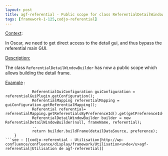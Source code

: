 ```yaml
---
layout: post
title: agf-referential - Public scope for class ReferentialDetailWindowBuilder
tags: [framework-1-125,codjo-referential]
---
```

<u>Context</u>:

In Oscar, we need to get direct access to the detail gui, and thus bypass the referential main GUI.

<u>Description:</u>

The class ```ReferentialDetailWindowBuilder``` has now a public scope&nbsp;which allows building the detail frame.

<u>Example</u> :&nbsp;
``` public JInternalFrame buildFrame() {
            ReferentialGuiConfiguration guiConfiguration = referentialGuiPlugin.getConfiguration();
            ReferentialMapping referentialMapping = guiConfiguration.getReferentialMapping();
            Referential referential= referentialMapping.getReferentialsByPreferenceId().get(getPreferenceId());
            ReferentialDetailWindowBuilder builder = new ReferentialDetailWindowBuilder(null, frameName, referential);
            ..
            return builder.buildFrame(detailDataSource, preference);
    }
```see : [[codjo-referential - Utilisation|http://wp-confluence/confluence/display/framework/Utilisation<u>de</u>agf-referential|Utilisation de agf-referential]]